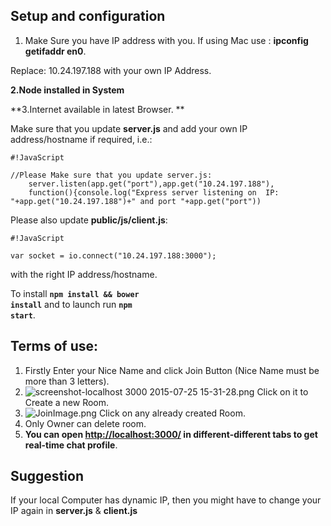 ## Setup and configuration
1. Make Sure you have IP address with you. If using Mac use : **ipconfig getifaddr en0**.

Replace: 
10.24.197.188 with your own IP Address.

**2.Node installed in System**

**3.Internet available in latest Browser.
**

Make sure that you update **server.js**
and add your own IP address/hostname if required, i.e.:

```
#!JavaScript

//Please Make sure that you update server.js:
	server.listen(app.get("port"),app.get("10.24.197.188"),
	function(){console.log("Express server listening on  IP: "+app.get("10.24.197.188")+" and port "+app.get("port"))

```


Please also update **public/js/client.js**:


```
#!JavaScript

var socket = io.connect("10.24.197.188:3000");
```

with the right IP address/hostname.

To install <code>**npm install && bower install**</code> and to launch run <code>**npm start**</code>.

## Terms of use:

1. Firstly Enter your Nice Name and click Join Button (Nice Name must be more than 3 letters).
2. ![screenshot-localhost 3000 2015-07-25 15-31-28.png](https://bitbucket.org/repo/KL7ezM/images/3780984539-screenshot-localhost%203000%202015-07-25%2015-31-28.png) Click on it to Create a new Room.
3. ![JoinImage.png](https://bitbucket.org/repo/KL7ezM/images/2184708970-JoinImage.png) Click on any already created Room.
4.  Only Owner can delete room.
5. **You can open [http://localhost:3000/](http://localhost:3000/) in different-different tabs to get real-time chat profile**.

## Suggestion

If your local Computer has dynamic IP, then you might have to change your IP again in **server.js** & **client.js**